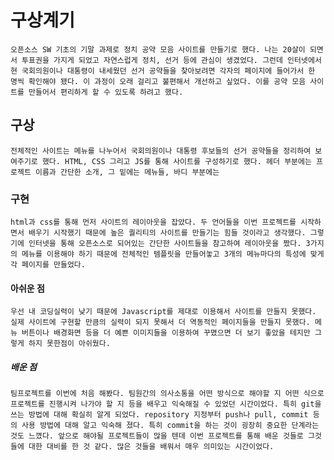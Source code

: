 # 구상계기
    오픈소스 SW 기초의 기말 과제로 정치 공약 모음 사이트를 만들기로 했다. 나는 20살이 되면서 투표권을 가지게 되었고 자연스럽게 정치, 선거 등에 관심이 생겼었다. 그런데 인터넷에서 현 국회의원이나 대통령이 내세웠던 선거 공약들을 찾아보려면 각자의 페이지에 들어가서 한 명씩 확인해야 됐다. 이 과정이 오래 걸리고 불편해서 개선하고 싶었다. 이를 공약 모음 사이트를 만들어서 편리하게 할 수 있도록 하려고 했다. 
    
## 구상
    전체적인 사이트는 메뉴를 나누어서 국회의원이나 대통령 후보들의 선거 공약들을 정리하여 보여주기로 했다. HTML, CSS 그리고 JS를 통해 사이트를 구성하기로 했다. 헤더 부분에는 프로젝트 이름과 간단한 소개, 그 밑에는 메뉴들, 바디 부분에는 

### 구현
    html과 css를 통해 먼저 사이트의 레이아웃을 잡았다. 두 언어들을 이번 프로젝트를 시작하면서 배우기 시작했기 때문에 높은 퀄리티의 사이트를 만들기는 힘들 것이라고 생각했다. 그렇기에 인터넷을 통해 오픈소스로 되어있는 간단한 사이트들을 참고하여 레이아웃을 짰다. 3가지의 메뉴를 이용해야 하기 때문에 전체적인 템플릿을 만들어놓고 3개의 메뉴마다의 특성에 맞게 각 페이지를 만들었다.

#### 아쉬운 점
    우선 내 코딩실력이 낮기 때문에 Javascript를 제대로 이용해서 사이트를 만들지 못했다. 실제 사이트에 구현할 만큼의 실력이 되지 못해서 더 역동적인 페이지들을 만들지 못했다. 메뉴 버튼이나 배경화면 등을 더 예쁜 이미지들을 이용하여 꾸몄으면 더 보기 좋았을 테지만 그렇게 하지 못한점이 아쉬웠다.

##### 배운 점
    팀프로젝트를 이번에 처음 해봤다. 팀원간의 의사소통을 어떤 방식으로 해야할 지 어떤 식으로 프로젝트를 진행시켜 나가야 할 지 등을 배우고 익숙해질 수 있었던 시간이었다. 특히 git을 쓰는 방법에 대해 확실히 알게 되었다. repository 지정부터 push나 pull, commit 등의 사용 방법에 대해 알고 익숙해 졌다. 특히 commit을 하는 것이 굉장히 중요한 단계라는 것도 느꼈다. 앞으로 해야될 프로젝트들이 많을 텐데 이번 프로젝트를 통해 배운 것들로 그것들에 대한 대비를 한 것 같다. 많은 것들을 배워서 매우 의미있는 시간이었다.